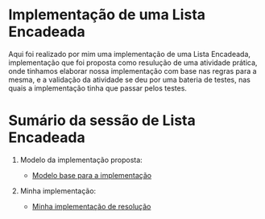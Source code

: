 # Implementação de uma Lista Encadeada

Aqui foi realizado por mim uma implementação de uma Lista Encadeada, implementação que foi proposta como resulução de uma atividade prática, onde tinhamos elaborar nossa implementação com base nas regras para a mesma, e a validação da atividade se deu por uma bateria de testes, nas quais a implementação tinha que passar pelos testes.

# Sumário da sessão de Lista Encadeada

1. Modelo da implementação proposta:
   * [Modelo base para a implementação](https://github.com/ericrodriguesfer/Academico/tree/master/estrutura_de_dados/lista-encadeada/modelo)

2. Minha implementação:
   * [Minha implementação de resolução](https://github.com/ericrodriguesfer/Academico/tree/master/estrutura_de_dados/lista-encadeada/implementacao)
